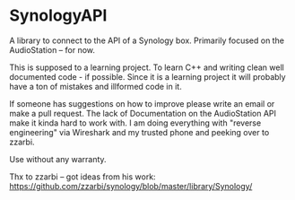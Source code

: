 SynologyAPI
===========

A library to connect to the API of a Synology box. Primarily focused on the AudioStation – for now.

This is supposed to a learning project. To learn C++ and writing clean well documented code - if possible. Since it is a learning project it will probably have a ton of mistakes and illformed code in it. 

If someone has suggestions on how to improve please write an email or make a pull request. The lack of Documentation on the AudioStation API make it kinda hard to work with. I am doing everything with "reverse engineering" via Wireshark and my trusted phone and peeking over to zzarbi.

Use without any warranty.

Thx to zzarbi – got ideas from his work: https://github.com/zzarbi/synology/blob/master/library/Synology/
